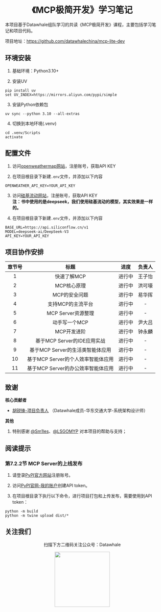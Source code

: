 <div align=center>
<h1>《MCP极简开发》学习笔记</h1>
</div>

本项目基于Datawhale组队学习的共读《MCP极简开发》课程，主要包括学习笔记和项目代码。

项目地址：https://github.com/datawhalechina/mcp-lite-dev

## 环境安装

1. 基础环境：Python3.10+

2. 安装UV
```shell
pip install uv
set UV_INDEX=https://mirrors.aliyun.com/pypi/simple
```

3. 安装Python依赖包
```shell
uv sync --python 3.10 --all-extras
```

4. 切换到本地环境(.venv)
```shell
cd .venv/Scripts
activate
```

## 配置文件

1. 访问[openweathermap网站](https://openweathermap.org/)，注册账号，获取API KEY

2. 在项目根目录下新建`.env`文件，并添加以下内容
```text
OPENWEATHER_API_KEY=YOUR_API_KEY
```

3. 访问[硅基流动网站]()，注册账号，获取API KEY  
**注：书中使用的是deepseek，我们使用硅基流动的模型，其实效果是一样的。**

4. 在项目根目录下新建`.env`文件，并添加以下内容
```text
BASE_URL=https://api.siliconflow.cn/v1
MODEL=deepseek-ai/DeepSeek-V3
API_KEY=YOUR_API_KEY
```

## 项目协作安排

| 章节号 |           标题           | 进度  |    负责人    |
|:---:|:----------------------:|:---:|:---------:| 
|  1  |        快速了解MCP         | 进行中 |    王子怡    | 
|  2  |        MCP核心原理         | 进行中 |    洪可壕    |
|  3  |        MCP的安全问题        | 进行中 |    易华挥    | 
|  4  |       支持MCP的主流平台       |  进行中   |     -     |
|  5  |     MCP Server资源整理     |  进行中   |     -     |
|  6  |        动手写一个MCP        | 进行中 | 尹大吕 |
|  7  |        MCP开发进阶         |  进行中   |    钟永麟    |
|  8  |  基于MCP Server的IDE应用实战  |  进行中   |     -     |
|  9  | 基于MCP Server的生活类智能体应用  |  进行中   |     -     |
| 10  | 基于MCP Server的个人效率智能体应用 |  进行中   |     -     |
| 11  | 基于MCP Server的办公效率智能体应用 |  进行中   |     -     |

## 致谢

**核心贡献者**
- [胡锐锋-项目负责人](https://github.com/Relph1119) （Datawhale成员-华东交通大学-系统架构设计师）

**其他**
1. 特别感谢 [@Sm1les](https://github.com/Sm1les)、[@LSGOMYP](https://github.com/LSGOMYP) 对本项目的帮助与支持；

## 阅读提示

### 第7.2.2节 MCP Server的上线发布

1. 请登录[PyPI官方网站](https://pypi.org/)注册账号。

2. 访问[PyPI官网-我的账户](https://pypi.org/manage/account/)创建API token。

3. 在项目根目录下执行以下命令，进行项目打包和上传发布，需要使用到API token：
```shell
python -m build
python -m twine upload dist/*
```

## 关注我们

<div align=center>
<p>扫描下方二维码关注公众号：Datawhale</p>
<img src="https://raw.githubusercontent.com/datawhalechina/pumpkin-book/master/res/qrcode.jpeg" width = "180" height = "180">
</div>